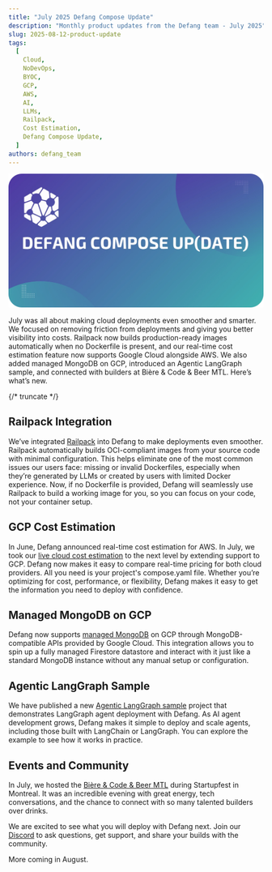 ```yaml
---
title: "July 2025 Defang Compose Update"
description: "Monthly product updates from the Defang team - July 2025"
slug: 2025-08-12-product-update
tags:
  [
    Cloud,
    NoDevOps,
    BYOC,
    GCP,
    AWS,
    AI,
    LLMs,
    Railpack,
    Cost Estimation,
    Defang Compose Update,
  ]
authors: defang_team
---
```


![Defang Compose Update](/img/defang-compose-update.webp)

July was all about making cloud deployments even smoother and smarter. We focused on removing friction from deployments and giving you better visibility into costs. Railpack now builds production-ready images automatically when no Dockerfile is present, and our real-time cost estimation feature now supports Google Cloud alongside AWS. We also added managed MongoDB on GCP, introduced an Agentic LangGraph sample, and connected with builders at Bière & Code & Beer MTL. Here’s what’s new.

{/* truncate */}

## Railpack Integration

We’ve integrated [Railpack](https://docs.defang.io/docs/concepts/railpack) into Defang to make deployments even smoother. Railpack automatically builds OCI-compliant images from your source code with minimal configuration. This helps eliminate one of the most common issues our users face: missing or invalid Dockerfiles, especially when they’re generated by LLMs or created by users with limited Docker experience. Now, if no Dockerfile is provided, Defang will seamlessly use Railpack to build a working image for you, so you can focus on your code, not your container setup.

## GCP Cost Estimation

In June, Defang announced real-time cost estimation for AWS. In July, we took our [live cloud cost estimation](https://docs.defang.io/docs/concepts/estimation) to the next level by extending support to GCP. Defang now makes it easy to compare real-time pricing for both cloud providers. All you need is your project's compose.yaml file. Whether you’re optimizing for cost, performance, or flexibility, Defang makes it easy to get the information you need to deploy with confidence.

## Managed MongoDB on GCP

Defang now supports [managed MongoDB](https://docs.defang.io/docs/concepts/managed-storage/managed-mongodb) on GCP through MongoDB-compatible APIs provided by Google Cloud. This integration allows you to spin up a fully managed Firestore datastore and interact with it just like a standard MongoDB instance without any manual setup or configuration.

## Agentic LangGraph Sample

We have published a new [Agentic LangGraph sample](https://github.com/DefangSamples/sample-agentic-langgraph-template/tree/main) project that demonstrates LangGraph agent deployment with Defang. As AI agent development grows, Defang makes it simple to deploy and scale agents, including those built with LangChain or LangGraph. You can explore the example to see how it works in practice.

## Events and Community

In July, we hosted the [Bière & Code & Beer MTL](https://www.linkedin.com/feed/update/urn:li:activity:7350573195004952578) during Startupfest in Montreal. It was an incredible evening with great energy, tech conversations, and the chance to connect with so many talented builders over drinks.

We are excited to see what you will deploy with Defang next. Join our [Discord](https://s.defang.io/discord) to ask questions, get support, and share your builds with the community.

More coming in August.
